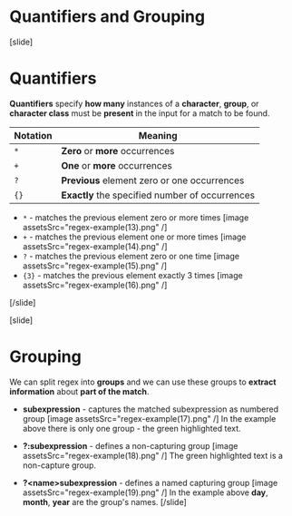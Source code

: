 # Quantifiers and Grouping

[slide]
# Quantifiers 
**Quantifiers** specify **how many** instances of a **character**, **group**, or **character class** must be **present** in the input for a match to be found.

| **Notation** | **Meaning** |
| --- | --- |
|`*`|**Zero** or **more** occurrences|
|`+`|**One** or **more** occurrences|
|`?`|**Previous** element zero or one occurrences|
|`{}`|**Exactly** the specified number of occurrences|

- `*` - matches the previous element zero or more times
[image assetsSrc="regex-example(13).png" /]
- `+` - matches the previous element one or more times
[image assetsSrc="regex-example(14).png" /]
- `?` - matches the previous element zero or one time
[image assetsSrc="regex-example(15).png" /]
- `{3}` - matches the previous element exactly 3 times
[image assetsSrc="regex-example(16).png" /]

[/slide]

[slide]

# Grouping

We can split regex into **groups** and we can use these groups to **extract information** about **part of the match**.

- **subexpression** - captures the matched subexpression as numbered group
[image assetsSrc="regex-example(17).png" /]
In the example above there is only one group - the green highlighted text.

- **?:subexpression** - defines a non-capturing group
[image assetsSrc="regex-example(18).png" /]
The green highlighted text is a non-capture group.

- **?\<name\>subexpression** - defines a named capturing group
[image assetsSrc="regex-example(19).png" /]
In the example above **day**, **month**, **year** are the group's names.
[/slide]